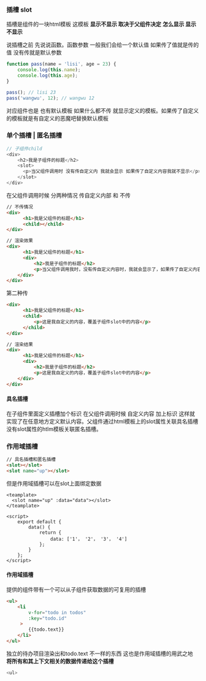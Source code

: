 ### 插槽 slot

插槽是组件的一块html模板 这模板 **显示不显示 取决于父组件决定**   **怎么显示 显示不显示** 



说插槽之前 先说说函数。函数参数 一般我们会给一个默认值 如果传了值就是传的值 没有传就是默认参数

```javascript
function pass(name = 'lisi', age = 23) {
	console.log(this.name);
    console.log(this.age);
}

pass(); // lisi 23
pass('wangwu', 12); // wangwu 12
```

对应组件也是 也有默认模板 如果什么都不传 就显示定义的模板。如果传了自定义的模板就是有自定义的恶魔吧替换默认模板



### 单个插槽 | 匿名插槽

```javascript
// 子组件child
<div>
    <h2>我是子组件的标题</h2>
	<slot>
      <p>当父组件调用时 没有传自定义内 我就会显示 如果传了自定义内容我就不显示</p>
    </slot>
</div>
```



在父组件调用时候 分两种情况 传自定义内部 和 不传

```html
// 不传情况
<div>
      <h1>我是父组件的标题</h1>
      <child></child>
</div>

// 渲染效果
<div>
      <h1>我是父组件的标题</h1>
      <div>
          <h2>我是子组件的标题</h2>
          <p>当父组件调用我时，没有传自定义内容时，我就会显示了，如果传了自定义内容，我就不显示了。</p>
    </div>
</div>
```

第二种传

```html
<div>
      <h1>我是父组件的标题</h1>
      <child>
          <p>这是我自定义的内容，覆盖子组件slot中的内容</p>
      </child>
</div>

// 渲染结果
<div>
      <h1>我是父组件的标题</h1>
      <div>
          <h2>我是子组件的标题</h2>
          <p>这是我自定义的内容，覆盖子组件slot中的内容</p>
    </div>
</div>
```



#### 具名插槽

在子组件里面定义插槽加个标识 在父组件调用时候 自定义内容 加上标识 这样就实现了在任意地方定义默认内容。父组件通过html模板上的slot属性关联具名插槽 没有slot属性的htlm模板关联匿名插槽。



### 作用域插槽

```html
// 具名插槽和匿名插槽
<slot></slot>
<slot name="up"></slot>
```



但是作用域插槽可以在slot上面绑定数据

```vue
<teamplate>
  <slot name="up" :data="data"></slot>
</teamplate>

<script>
    export default {
        data() {
            return {
                data: ['1'， '2'， '3'， '4']
            };
        }
    };
</script>

```



#### 作用域插槽

提供的组件带有一个可以从子组件获取数据的可复用的插槽 

```html
<ul>
    <li
        v-for="todo in todos"
      	:key="todo.id"
     >
        {{todo.text}}
    </li>
</ul>
```

独立的待办项目渲染出和todo.text 不一样的东西 这也是作用域插槽的用武之地 **将所有和其上下文相关的数据传递给这个插槽**

```javascript
<ul>
```















